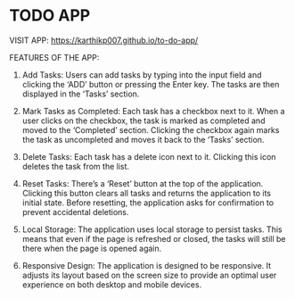 # TODO APP
VISIT APP: https://karthikp007.github.io/to-do-app/

FEATURES OF THE APP:
1. Add Tasks: Users can add tasks by typing into the input field and clicking the ‘ADD’ button or pressing the Enter key. The tasks are then displayed in the ‘Tasks’ section.

2. Mark Tasks as Completed: Each task has a checkbox next to it. When a user clicks on the checkbox, the task is marked as completed and moved to the ‘Completed’ section. Clicking the checkbox again marks the task as uncompleted and moves it back to the ‘Tasks’ section.

3. Delete Tasks: Each task has a delete icon next to it. Clicking this icon deletes the task from the list.

4. Reset Tasks: There’s a ‘Reset’ button at the top of the application. Clicking this button clears all tasks and returns the application to its initial state. Before resetting, the application asks for confirmation to prevent accidental deletions.

5. Local Storage: The application uses local storage to persist tasks. This means that even if the page is refreshed or closed, the tasks will still be there when the page is opened again.

6. Responsive Design: The application is designed to be responsive. It adjusts its layout based on the screen size to provide an optimal user experience on both desktop and mobile devices.

